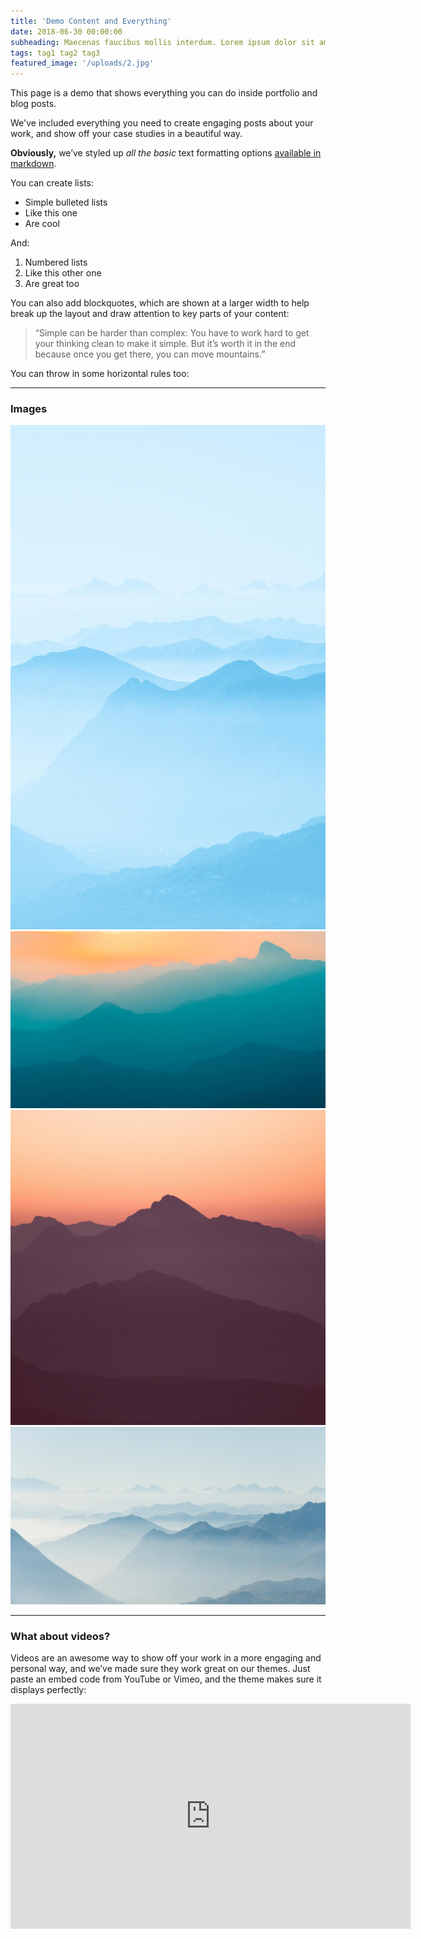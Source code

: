 ```yaml
---
title: 'Demo Content and Everything'
date: 2018-06-30 00:00:00
subheading: Maecenas faucibus mollis interdum. Lorem ipsum dolor sit amet, consectetur adipiscing elit. Cras mattis consectetur purus sit amet fermentum.
tags: tag1 tag2 tag3
featured_image: '/uploads/2.jpg'
---
```


This page is a demo that shows everything you can do inside portfolio and blog posts.

We've included everything you need to create engaging posts about your work, and show off your case studies in a beautiful way.

**Obviously,** we’ve styled up *all the basic* text formatting options [available in markdown](https://github.com/adam-p/markdown-here/wiki/Markdown-Cheatsheet).

You can create lists:

* Simple bulleted lists
* Like this one
* Are cool

And:

1. Numbered lists
2. Like this other one
3. Are great too

You can also add blockquotes, which are shown at a larger width to help break up the layout and draw attention to key parts of your content:

> “Simple can be harder than complex: You have to work hard to get your thinking clean to make it simple. But it’s worth it in the end because once you get there, you can move mountains.”

You can throw in some horizontal rules too:

---

### Images

<img src="/uploads/demo-portrait.jpg">
<img src="/uploads/demo-landscape.jpg">
<img src="/uploads/demo-square.jpg">
<img src="/uploads/demo-landscape-2.jpg">

---

### What about videos?

Videos are an awesome way to show off your work in a more engaging and personal way, and we’ve made sure they work great on our themes. Just paste an embed code from YouTube or Vimeo, and the theme makes sure it displays perfectly:

<iframe src="https://player.vimeo.com/video/148003889" width="640" height="360" frameborder="0" allowfullscreen></iframe>

<!-- <a href="https://jekyllthemes.io/theme/duet-portfolio-jekyll-theme" class="button button-large">Get This Theme</a> -->